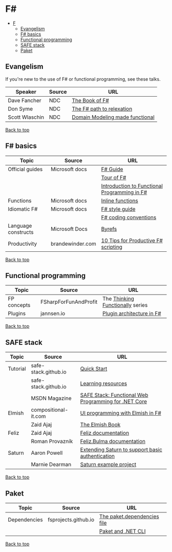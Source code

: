 # F#

[top]: #contents

- [F](#f)
  - [Evangelism](#evangelism)
  - [F# basics](#f-basics)
  - [Functional programming](#functional-programming)
  - [SAFE stack](#safe-stack)
  - [Paket](#paket)

## Evangelism

If you're new to the use of F# or functional programming, see these talks.

| Speaker | Source | URL |
| --- | --- | --- |
| Dave Fancher| NDC | [The Book of F#](https://www.youtube.com/watch?v=eQzF8RrLM6s) |
| Don Syme | NDC | [The F# path to relexation](https://www.youtube.com/watch?v=yL7xBhWrdKw) |
| Scott Wlaschin | NDC | [Domain Modeling made functional](https://www.youtube.com/watch?v=Up7LcbGZFuo) |

[Back to top][top]

## F# basics

| Topic | Source | URL |
| --- | --- | --- |
| Official guides | Microsoft docs | [F# Guide](https://docs.microsoft.com/en-us/dotnet/fsharp/?view=vs-2019) |
| | | [Tour of F#](https://docs.microsoft.com/en-us/dotnet/fsharp/tour) |
| | | [Introduction to Functional Programming in F#](https://docs.microsoft.com/en-us/dotnet/fsharp/introduction-to-functional-programming/index) |
| Functions | Microsoft docs | [Inline functions](https://docs.microsoft.com/en-us/dotnet/fsharp/language-reference/functions/inline-functions) |
| Idiomatic F# | Microsoft docs| [F# style guide](https://docs.microsoft.com/en-us/dotnet/fsharp/style-guide/) |
| | | [F# coding conventions](https://docs.microsoft.com/en-us/dotnet/fsharp/style-guide/conventions) |
| Language constructs | Microsoft Docs | [Byrefs](https://docs.microsoft.com/en-us/dotnet/fsharp/language-reference/byrefs) |
| Productivity | brandewinder.com | [10 Tips for Productive F# scripting](https://brandewinder.com/2016/02/06/10-fsharp-scripting-tips/) |

[Back to top][top]

## Functional programming

| Topic | Source | URL |
| --- | --- | --- |
| FP concepts | FSharpForFunAndProfit | The [Thinking Functionally](https://fsharpforfunandprofit.com/posts/thinking-functionally-intro/) series |
| Plugins | jannsen.io | [Plugin architecture in F#](https://blog.janssen.io/2020-12/Plugin-architecture-in-fsharp) |

[Back to top][top]

## SAFE stack

| Topic | Source | URL |
| --- | --- | --- |
| Tutorial | safe-stack.github.io | [Quick Start](https://safe-stack.github.io/docs/quickstart/) |
| | safe-stack.github.io | [Learning resources](https://safe-stack.github.io/docs/learning/) |
| | MSDN Magazine | [SAFE Stack: Functional Web Programming for .NET Core](https://docs.microsoft.com/en-us/archive/msdn-magazine/2019/october/fsharp-safe-stack-functional-web-programming-for-net-core) |
| Elmish | compositional-it.com | [UI programming with Elmish in F#](https://www.compositional-it.com/news-blog/ui-programming-with-elmish-in-f/) |
| | Zaid Ajaj | [The Elmish Book](https://zaid-ajaj.github.io/the-elmish-book/#/) |
| Feliz | Zaid Ajaj | [Feliz documentation](https://zaid-ajaj.github.io/Feliz) |
| | Roman Provazník | [Feliz.Bulma documentation](https://dzoukr.github.io/Feliz.Bulma) |
| Saturn | Aaron Powell | [Extending Saturn to support basic authentication](https://www.aaron-powell.com/posts/2019-05-27-implementing-basic-auth-on-saturn/) |
| | Marnie Dearman | [Saturn example project](https://github.com/MarneeDear/saturn-example) |

[Back to top][top]

## Paket

| Topic | Source | URL |
| --- | --- | --- |
| Dependencies | fsprojects.github.io | [The paket.dependencies file](https://fsprojects.github.io/Paket/dependencies-file.html) |
| | | [Paket and .NET CLI](https://fsprojects.github.io/Paket/paket-and-dotnet-cli.html) |

[Back to top][top]

